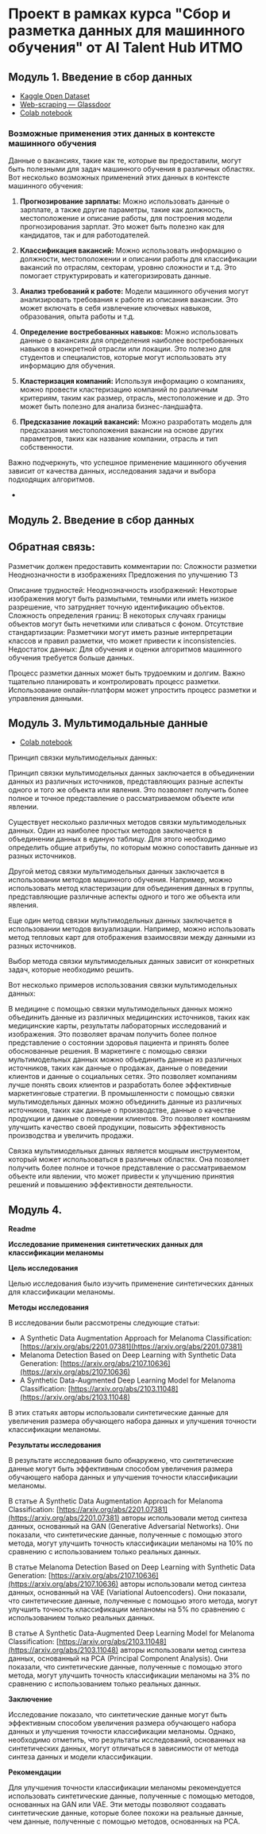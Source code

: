 # Проект в рамках курса "Сбор и разметка данных для машинного обучения" от AI Talent Hub ИТМО

## Модуль 1. Введение в сбор данных 
- [Kaggle Open Dataset](https://www.kaggle.com/code/yashvi/data-analyst-jobs-visualization/notebook)
- [Web-scraping — Glassdoor](https://drive.google.com/file/d/1SZXSehexodrohmRtMfWNQrRqUTOWcDgn/view?usp=sharing)
- [Colab notebook](https://colab.research.google.com/drive/1lniowQSizsnEr5yXfpEfQ6XLzDHEv2Ql?usp=sharing)
### Возможные применения этих данных в контексте машинного обучения
Данные о вакансиях, такие как те, которые вы предоставили, могут быть полезными для задач машинного обучения в различных областях. Вот несколько возможных применений этих данных в контексте машинного обучения:

1. **Прогнозирование зарплаты:** Можно использовать данные о зарплате, а также другие параметры, такие как должность, местоположение и описание работы, для построения модели прогнозирования зарплат. Это может быть полезно как для кандидатов, так и для работодателей.

2. **Классификация вакансий:** Можно использовать информацию о должности, местоположении и описании работы для классификации вакансий по отраслям, секторам, уровню сложности и т.д. Это помогает структурировать и категоризировать данные.

3. **Анализ требований к работе:** Модели машинного обучения могут анализировать требования к работе из описания вакансии. Это может включать в себя извлечение ключевых навыков, образования, опыта работы и т.д.

4. **Определение востребованных навыков:** Можно использовать данные о вакансиях для определения наиболее востребованных навыков в конкретной отрасли или локации. Это полезно для студентов и специалистов, которые могут использовать эту информацию для обучения.

5. **Кластеризация компаний:** Используя информацию о компаниях, можно провести кластеризацию компаний по различным критериям, таким как размер, отрасль, местоположение и др. Это может быть полезно для анализа бизнес-ландшафта.

6. **Предсказание локаций вакансий:** Можно разработать модель для предсказания местоположения вакансии на основе других параметров, таких как название компании, отрасль и тип собственности.

Важно подчеркнуть, что успешное применение машинного обучения зависит от качества данных, исследования задачи и выбора подходящих алгоритмов.


- 
## Модуль 2. Введение в сбор данных 
## Обратная связь:
Разметчик должен предоставить комментарии по:
Сложности разметки
Неоднозначности в изображениях
Предложения по улучшению ТЗ

Описание трудностей:
Неоднозначность изображений: Некоторые изображения могут быть размытыми, темными или иметь низкое разрешение, что затрудняет точную идентификацию объектов.
Сложность определения границ: В некоторых случаях границы объектов могут быть нечеткими или сливаться с фоном.
Отсутствие стандартизации: Разметчики могут иметь разные интерпретации классов и правил разметки, что может привести к inconsistencies.
Недостаток данных: Для обучения и оценки алгоритмов машинного обучения требуется больше данных.

Процесс разметки данных может быть трудоемким и долгим.
Важно тщательно планировать и контролировать процесс разметки.
Использование онлайн-платформ может упростить процесс разметки и управления данными.


## Модуль 3. Мультимодальные данные

- [Colab notebook](https://github.com/boodscode237/data_collection/blob/18e785536b54883ea0ba4b3be97c20520222c09d/%D0%9C%D0%BE%D0%B4%D1%83%D0%BB%D1%8C%203.%20%D0%9F%D1%80%D0%B0%D0%BA%D1%82%D0%B8%D1%87%D0%B5%D1%81%D0%BA%D0%BE%D0%B5%20%D0%B7%D0%B0%D0%BD%D1%8F%D1%82%D0%B8%D0%B5/%D0%90%D0%B1%D0%BE%D0%B4%D0%BE_%D0%AD%D0%BB%D1%83%D0%BD%D0%B4%D1%83_%D0%9C%D0%BE%D0%B4%D1%83%D0%BB%D1%8C_3_%D0%9C%D1%83%D0%BB%D1%8C%D1%82%D0%B8%D0%BC%D0%BE%D0%B4%D0%B0%D0%BB%D1%8C%D0%BD%D1%8B%D0%B5_%D0%B4%D0%B0%D0%BD%D0%BD%D1%8B%D0%B5_colab.ipynb)

Принцип связки мультимодельных данных:

Принцип связки мультимодельных данных заключается в объединении данных из различных источников, представляющих разные аспекты одного и того же объекта или явления. Это позволяет получить более полное и точное представление о рассматриваемом объекте или явлении.

Существует несколько различных методов связки мультимодельных данных. Один из наиболее простых методов заключается в объединении данных в единую таблицу. Для этого необходимо определить общие атрибуты, по которым можно сопоставить данные из разных источников.

Другой метод связки мультимодельных данных заключается в использовании методов машинного обучения. Например, можно использовать метод кластеризации для объединения данных в группы, представляющие различные аспекты одного и того же объекта или явления.

Еще один метод связки мультимодельных данных заключается в использовании методов визуализации. Например, можно использовать метод тепловых карт для отображения взаимосвязи между данными из разных источников.

Выбор метода связки мультимодельных данных зависит от конкретных задач, которые необходимо решить.

Вот несколько примеров использования связки мультимодельных данных:

В медицине с помощью связки мультимодельных данных можно объединить данные из различных медицинских источников, таких как медицинские карты, результаты лабораторных исследований и изображения. Это позволяет врачам получить более полное представление о состоянии здоровья пациента и принять более обоснованные решения.
В маркетинге с помощью связки мультимодельных данных можно объединить данные из различных источников, таких как данные о продажах, данные о поведении клиентов и данные о социальных сетях. Это позволяет компаниям лучше понять своих клиентов и разработать более эффективные маркетинговые стратегии.
В промышленности с помощью связки мультимодельных данных можно объединить данные из различных источников, таких как данные о производстве, данные о качестве продукции и данные о поведении клиентов. Это позволяет компаниям улучшить качество своей продукции, повысить эффективность производства и увеличить продажи.

Связка мультимодельных данных является мощным инструментом, который может использоваться в различных областях. Она позволяет получить более полное и точное представление о рассматриваемом объекте или явлении, что может привести к улучшению принятия решений и повышению эффективности деятельности.


## Модуль 4.

**Readme**

**Исследование применения синтетических данных для классификации меланомы**

**Цель исследования**

Целью исследования было изучить применение синтетических данных для классификации меланомы.

**Методы исследования**

В исследовании были рассмотрены следующие статьи:

* A Synthetic Data Augmentation Approach for Melanoma Classification: [https://arxiv.org/abs/2201.07381](https://arxiv.org/abs/2201.07381)
* Melanoma Detection Based on Deep Learning with Synthetic Data Generation: [https://arxiv.org/abs/2107.10636](https://arxiv.org/abs/2107.10636)
* A Synthetic Data-Augmented Deep Learning Model for Melanoma Classification: [https://arxiv.org/abs/2103.11048](https://arxiv.org/abs/2103.11048)

В этих статьях авторы использовали синтетические данные для увеличения размера обучающего набора данных и улучшения точности классификации меланомы.

**Результаты исследования**

В результате исследования было обнаружено, что синтетические данные могут быть эффективным способом увеличения размера обучающего набора данных и улучшения точности классификации меланомы.

В статье A Synthetic Data Augmentation Approach for Melanoma Classification: [https://arxiv.org/abs/2201.07381](https://arxiv.org/abs/2201.07381) авторы использовали метод синтеза данных, основанный на GAN (Generative Adversarial Networks). Они показали, что синтетические данные, полученные с помощью этого метода, могут улучшить точность классификации меланомы на 10% по сравнению с использованием только реальных данных.

В статье Melanoma Detection Based on Deep Learning with Synthetic Data Generation: [https://arxiv.org/abs/2107.10636](https://arxiv.org/abs/2107.10636) авторы использовали метод синтеза данных, основанный на VAE (Variational Autoencoders). Они показали, что синтетические данные, полученные с помощью этого метода, могут улучшить точность классификации меланомы на 5% по сравнению с использованием только реальных данных.

В статье A Synthetic Data-Augmented Deep Learning Model for Melanoma Classification: [https://arxiv.org/abs/2103.11048](https://arxiv.org/abs/2103.11048) авторы использовали метод синтеза данных, основанный на PCA (Principal Component Analysis). Они показали, что синтетические данные, полученные с помощью этого метода, могут улучшить точность классификации меланомы на 3% по сравнению с использованием только реальных данных.

**Заключение**

Исследование показало, что синтетические данные могут быть эффективным способом увеличения размера обучающего набора данных и улучшения точности классификации меланомы. Однако, необходимо отметить, что результаты исследований, основанных на синтетических данных, могут отличаться в зависимости от метода синтеза данных и модели классификации.

**Рекомендации**

Для улучшения точности классификации меланомы рекомендуется использовать синтетические данные, полученные с помощью методов, основанных на GAN или VAE. Эти методы позволяют создавать синтетические данные, которые более похожи на реальные данные, чем данные, полученные с помощью методов, основанных на PCA.
